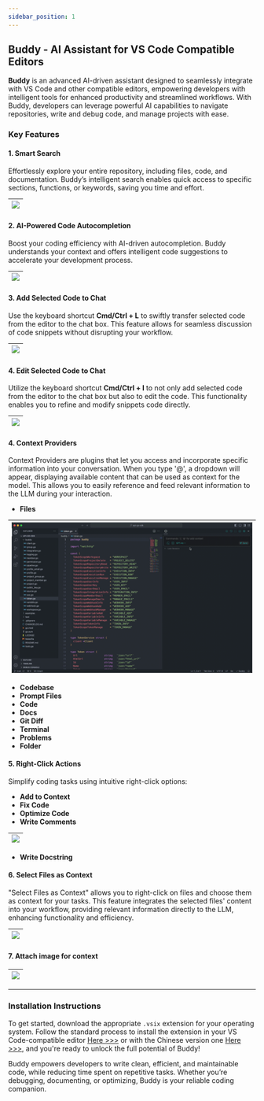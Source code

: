 ```yaml
---
sidebar_position: 1
---
```


## Buddy - AI Assistant for VS Code Compatible Editors 

**Buddy** is an advanced AI-driven assistant designed to seamlessly integrate with VS Code and other compatible editors, empowering developers with intelligent tools for enhanced productivity and streamlined workflows. With Buddy, developers can leverage powerful AI capabilities to navigate repositories, write and debug code, and manage projects with ease.

### Key Features  

#### **1. Smart Search**  
Effortlessly explore your entire repository, including files, code, and documentation. Buddy’s intelligent search enables quick access to specific sections, functions, or keywords, saving you time and effort. 

| ![](../static/img/search.gif) |
| -------------------------------------------- |

#### **2. AI-Powered Code Autocompletion**  
Boost your coding efficiency with AI-driven autocompletion. Buddy understands your context and offers intelligent code suggestions to accelerate your development process. 

| ![](../static/img/autoComplete.gif) |
| ----------------------------- |

#### **3. Add Selected Code to Chat**

Use the keyboard shortcut **Cmd/Ctrl + L** to swiftly transfer selected code from the editor to the chat box. This feature allows for seamless discussion of code snippets without disrupting your workflow.

| ![](../static/img/addSelectedCodeToChat.gif) |
| ----------------------------------- |

#### **4. Edit Selected Code to Chat**
Utilize the keyboard shortcut **Cmd/Ctrl + I** to not only add selected code from the editor to the chat box but also to edit the code. This functionality enables you to refine and modify snippets code directly.

| ![](../static/img/editSelectedCodeInChat.gif) |
| -------------------------------------------- |

#### **4. Context Providers**

Context Providers are plugins that let you access and incorporate specific information into your conversation. When you type '@', a dropdown will appear, displaying available content that can be used as context for the model. This allows you to easily reference and feed relevant information to the LLM during your interaction.

- **Files**

| ![](../static/img/atFiles.gif) |
| -------------------------------------------- |

- **Codebase**
- **Prompt Files**
- **Code**
- **Docs**
- **Git Diff**
- **Terminal**
- **Problems**
- **Folder**

#### **5. Right-Click Actions**  

Simplify coding tasks using intuitive right-click options: 

- **Add to Context**
- **Fix Code**
- **Optimize Code**
- **Write Comments**

| ![](../static/img/writeComments.gif) |
| -------------------------------------------- |

- **Write Docstring**

#### **6. Select Files as Context**  

"Select Files as Context" allows you to right-click on files and choose them as context for your tasks. This feature integrates the selected files' content into your workflow, providing relevant information directly to the LLM, enhancing functionality and efficiency.

| ![](../static/img/addFilesAsContext.gif) |
| ------------------------------------- |

#### **7. Attach image for context**

| ![](../static/img/imageAsContext.gif) |
| ----------------------------- |

---

### Installation Instructions  
To get started, download the appropriate `.vsix` extension for your operating system. Follow the standard process to install the extension in your VS Code-compatible editor [Here >>>](https://open-vsx.org/extension/Buddy/buddy) or with the Chinese version one [Here >>>](https://marketplace.visualstudio.com/items?itemName=BuddyRed.buddyred), and you're ready to unlock the full potential of Buddy!  

Buddy empowers developers to write clean, efficient, and maintainable code, while reducing time spent on repetitive tasks. Whether you’re debugging, documenting, or optimizing, Buddy is your reliable coding companion.